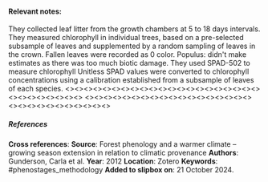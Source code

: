 #### **Relevant notes**:
They collected leaf litter from the growth chambers at 5 to 18 days intervals. 
They measured chlorophyll in individual trees, based on a pre-selected subsample of leaves and supplemented by a random sampling of leaves in the crown. 
Fallen leaves were recorded as 0 color. 
Populus: didn't make estimates as there was too much biotic damage. 
They used SPAD-502 to measure chlorophyll
Unitless SPAD values were converted to chlorophyll concentrations using a calibration established from a subsample of leaves of each species. 
<><><><><><><><><><><><><><><><><><><><><><><><><><><><><>
<><><><><><><><><><><><><><><><><><><><><><><><><><><><><>
##### References
**Cross references**:
**Source**: Forest phenology and a warmer climate – growing season extension in relation to climatic provenance
**Authors**: Gunderson, Carla et al. 
**Year**: 2012
**Location**: Zotero
**Keywords**: #phenostages_methodology 
**Added to slipbox on**: 21 October 2024. 